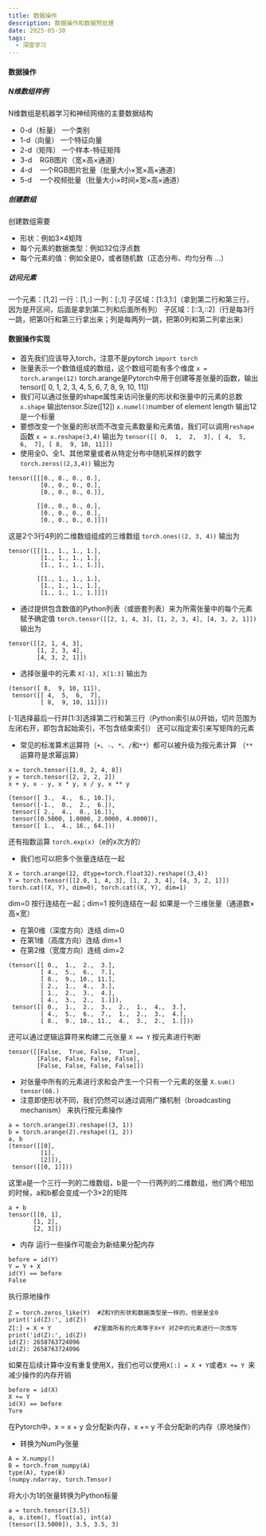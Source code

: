 ```yaml
---
title: 数据操作
description: 数据操作和数据预处理
date: 2025-05-30
tags:
  - 深度学习
---
```

#### 数据操作
##### N维数组样例
N维数组是机器学习和神经网络的主要数据结构
* 0-d（标量） 一个类别
* 1-d（向量） 一个特征向量 
* 2-d（矩阵） 一个样本-特征矩阵
* 3-d     &nbsp;&nbsp;   RGB图片（宽×高×通道）
* 4-d     &nbsp;&nbsp;   一个RGB图片批量（批量大小×宽×高×通道）
* 5-d &nbsp;&nbsp; 一个视频批量（批量大小×时间×宽×高×通道）
##### 创建数组
创建数组需要
* 形状：例如3×4矩阵
* 每个元素的数据类型：例如32位浮点数
* 每个元素的值：例如全是0，或者随机数（正态分布、均匀分布 ...）
##### 访问元素
一个元素：[1,2]
一行：[1,:]
一列：[:,1]
子区域：[1:3,1:]（拿到第二行和第三行，因为是开区间，后面是拿到第二列和后面所有列）
子区域：[::3,::2]（行是每3行一跳，把第0行和第三行拿出来；列是每两列一跳，把第0列和第二列拿出来）
#### 数据操作实现
* 首先我们应该导入torch，注意不是pytorch
`import torch`
* 张量表示一个数值组成的数组，这个数组可能有多个维度
`x = torch.arange(12)`
 torch.arange是Pytorch中用于创建等差张量的函数，输出tensor([ 0,  1,  2,  3,  4,  5,  6,  7,  8,  9, 10, 11])
* 我们可以通过张量的shape属性来访问张量的形状和张量中的元素的总数
`x.shape` 输出tensor.Size([12])
`x.numel()`number of element length 输出12 是一个标量
* 要想改变一个张量的形状而不改变元素数量和元素值，我们可以调用`reshape`函数
`x = x.reshape(3,4)`
输出为
`tensor([[ 0,  1,  2,  3],
        [ 4,  5,  6,  7],
        [ 8,  9, 10, 11]])
`
* 使用全0、全1、其他常量或者从特定分布中随机采样的数字
`torch.zeros((2,3,4))` 
输出为
```
tensor([[[0., 0., 0., 0.],
         [0., 0., 0., 0.],
         [0., 0., 0., 0.]],

        [[0., 0., 0., 0.],
         [0., 0., 0., 0.],
         [0., 0., 0., 0.]]])
```
这是2个3行4列的二维数组组成的三维数组
`torch.ones((2, 3, 4))`
输出为
```
tensor([[[1., 1., 1., 1.],
         [1., 1., 1., 1.],
         [1., 1., 1., 1.]],

        [[1., 1., 1., 1.],
         [1., 1., 1., 1.],
         [1., 1., 1., 1.]]])
```
* 通过提供包含数值的Python列表（或嵌套列表）来为所需张量中的每个元素赋予确定值
`torch.tensor([[2, 1, 4, 3], [1, 2, 3, 4], [4, 3, 2, 1]])`
输出为
```
tensor([[2, 1, 4, 3],
        [1, 2, 3, 4],
        [4, 3, 2, 1]])
```
* 选择张量中的元素
`X[-1], X[1:3]`
输出为
```
(tensor([ 8,  9, 10, 11]),
 tensor([[ 4,  5,  6,  7],
         [ 8,  9, 10, 11]]))
```
[-1]选择最后一行并[1:3]选择第二行和第三行（Python索引从0开始，切片范围为左闭右开，即包含起始索引，不包含结束索引）
还可以指定索引来写矩阵的元素
* 常见的标准算术运算符（`+`、`-`、`*`、`/`和`**`）都可以被升级为按元素计算
（`**`运算符是求幂运算）
```
x = torch.tensor([1.0, 2, 4, 8])
y = torch.tensor([2, 2, 2, 2])
x + y, x - y, x * y, x / y, x ** y
```
```
(tensor([ 3.,  4.,  6., 10.]),
 tensor([-1.,  0.,  2.,  6.]),
 tensor([ 2.,  4.,  8., 16.]),
 tensor([0.5000, 1.0000, 2.0000, 4.0000]),
 tensor([ 1.,  4., 16., 64.]))
 ```
 还有指数运算
 `torch.exp(x)`（e的x次方的）
* 我们也可以把多个张量连结在一起
```
X = torch.arange(12, dtype=torch.float32).reshape((3,4))
Y = torch.tensor([[2.0, 1, 4, 3], [1, 2, 3, 4], [4, 3, 2, 1]])
torch.cat((X, Y), dim=0), torch.cat((X, Y), dim=1)
```
dim=0 按行连结在一起；dim=1 按列连结在一起
如果是一个三维张量（通道数×高×宽）
 * 在第0维（深度方向）连结 dim=0
 * 在第1维（高度方向）连结 dim=1
 * 在第2维（宽度方向）连结 dim=2
```
(tensor([[ 0.,  1.,  2.,  3.],
         [ 4.,  5.,  6.,  7.],
         [ 8.,  9., 10., 11.],
         [ 2.,  1.,  4.,  3.],
         [ 1.,  2.,  3.,  4.],
         [ 4.,  3.,  2.,  1.]]),
 tensor([[ 0.,  1.,  2.,  3.,  2.,  1.,  4.,  3.],
         [ 4.,  5.,  6.,  7.,  1.,  2.,  3.,  4.],
         [ 8.,  9., 10., 11.,  4.,  3.,  2.,  1.]]))
```
还可以通过逻辑运算符来构建二元张量
`X == Y`  按元素进行判断
```
tensor([[False,  True, False,  True],
        [False, False, False, False],
        [False, False, False, False]])
```
* 对张量中所有的元素进行求和会产生一个只有一个元素的张量
`X.sum()`
`tensor(66.)`
* 注意即使形状不同，我们仍然可以通过调用广播机制（broadcasting mechanism） 来执行按元素操作
```
a = torch.arange(3).reshape((3, 1))
b = torch.arange(2).reshape((1, 2))
a, b
(tensor([[0],
         [1],
         [2]]),
 tensor([[0, 1]]))
 ```
 这里a是一个三行一列的二维数组，b是一个一行两列的二维数组，他们两个相加的时候，a和b都会变成一个3×2的矩阵
 ```
 a + b
 tensor([[0, 1],
        [1, 2],
        [2, 3]])
```
* 内存
运行一些操作可能会为新结果分配内存
```
before = id(Y)
Y = Y + X
id(Y) == before
False
```
执行原地操作
```
Z = torch.zeros_like(Y)  #Z和Y的形状和数据类型是一样的，但是是全0
print('id(Z):', id(Z))
Z[:] = X + Y            #Z里面所有的元素等于X+Y 对Z中的元素进行一次改写
print('id(Z):', id(Z))
id(Z): 2658763724096
id(Z): 2658763724096
```
如果在后续计算中没有重复使用X，我们也可以使用`X[:] = X + Y`或者`X += Y `来减少操作的内存开销
```
before = id(X)
X += Y
id(X) == before
Ture
```
在Pytorch中，x = x + y 会分配新内存，x += y 不会分配新的内存（原地操作）
* 转换为NumPy张量
```
A = X.numpy()
B = torch.from_numpy(A)
type(A), type(B)
(numpy.ndarray, torch.Tensor)
```
将大小为1的张量转换为Python标量
```
a = torch.tensor([3.5])
a, a.item(), float(a), int(a)
(tensor([3.5000]), 3.5, 3.5, 3)
```




